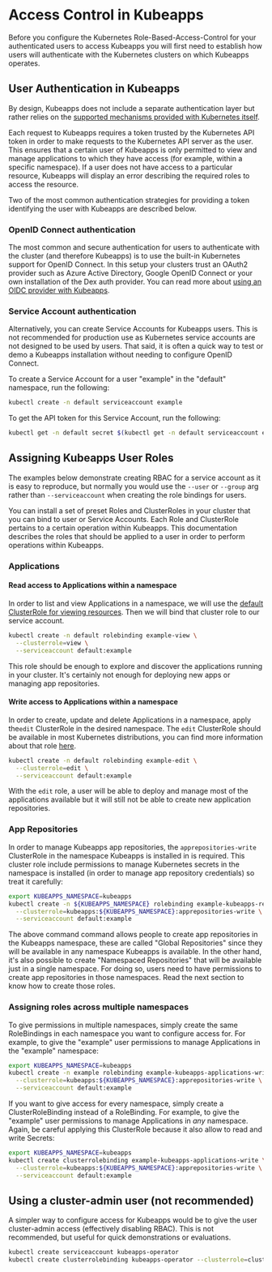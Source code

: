 # Access Control in Kubeapps

Before you configure the Kubernetes Role-Based-Access-Control for your authenticated users to access Kubeapps you will first need to establish how users will authenticate with the Kubernetes clusters on which Kubeapps operates.

## User Authentication in Kubeapps

By design, Kubeapps does not include a separate authentication layer but rather relies on the [supported mechanisms provided with Kubernetes itself](https://kubernetes.io/docs/reference/access-authn-authz/authentication/).

Each request to Kubeapps requires a token trusted by the Kubernetes API token in order to make
requests to the Kubernetes API server as the user. This ensures that a certain
user of Kubeapps is only permitted to view and manage applications to which they
have access (for example, within a specific namespace). If a user does not
have access to a particular resource, Kubeapps will display an error describing
the required roles to access the resource.

Two of the most common authentication strategies for providing a token identifying the user with Kubeapps are described below.

### OpenID Connect authentication

The most common and secure authentication for users to authenticate with the cluster (and therefore Kubeapps) is to use the built-in Kubernetes support for OpenID Connect. In this setup your clusters trust an OAuth2 provider such as Azure Active Directory, Google OpenID Connect or your own installation of the Dex auth provider. You can read more about [using an OIDC provider with Kubeapps](using-an-OIDC-provider.md).

### Service Account authentication

Alternatively, you can create Service Accounts for
Kubeapps users. This is not recommended for production use as Kubernetes service accounts are not designed to be used by users. That said, it is often a quick way to test or demo a Kubeapps installation without needing to configure OpenID Connect.

To create a Service Account for a user "example" in the "default" namespace, run
the following:

```bash
kubectl create -n default serviceaccount example
```

To get the API token for this Service Account, run the following:

```bash
kubectl get -n default secret $(kubectl get -n default serviceaccount example -o jsonpath='{.secrets[].name}') -o go-template='{{.data.token | base64decode}}' && echo
```

## Assigning Kubeapps User Roles

The examples below demonstrate creating RBAC for a service account as it is easy to reproduce, but normally you would use the `--user` or `--group` arg rather than `--serviceaccount` when creating the role bindings for users.

You can install a set of preset Roles and ClusterRoles in your cluster
that you can bind to user or Service Accounts. Each Role and ClusterRole
pertains to a certain operation within Kubeapps. This documentation describes
the roles that should be applied to a user in order to perform operations within
Kubeapps.

### Applications

#### Read access to Applications within a namespace

In order to list and view Applications in a namespace, we will use the [default ClusterRole for viewing resources](https://kubernetes.io/docs/reference/access-authn-authz/rbac/#user-facing-roles). Then we will bind that cluster role to our service account.

```bash
kubectl create -n default rolebinding example-view \
  --clusterrole=view \
  --serviceaccount default:example
```

This role should be enough to explore and discover the applications running in your cluster. It's certainly not enough for deploying new apps or managing app repositories.

#### Write access to Applications within a namespace

In order to create, update and delete Applications in a namespace, apply the`edit` ClusterRole in the desired namespace. The `edit` ClusterRole should be available in most Kubernetes distributions, you can find more information about that role [here](https://kubernetes.io/docs/reference/access-authn-authz/rbac/#user-facing-roles).

```bash
kubectl create -n default rolebinding example-edit \
  --clusterrole=edit \
  --serviceaccount default:example
```

With the `edit` role, a user will be able to deploy and manage most of the applications available but it will still not be able to create new application repositories.

### App Repositories

In order to manage Kubeapps app repositories, the `apprepositories-write` ClusterRole in the namespace Kubeapps is installed in is required. This cluster role include permissions to manage Kubernetes secrets in the namespace is installed (in order to manage app repository credentials) so treat it carefully:

```bash
export KUBEAPPS_NAMESPACE=kubeapps
kubectl create -n ${KUBEAPPS_NAMESPACE} rolebinding example-kubeapps-repositories-write \
  --clusterrole=kubeapps:${KUBEAPPS_NAMESPACE}:apprepositories-write \
  --serviceaccount default:example
```

The above command command allows people to create app repositories in the Kubeapps namespace, these are called "Global Repositories" since they will be available in any namespace Kubeapps is available. In the other hand, it's also possible to create "Namespaced Repositories" that will be available just in a single namespace. For doing so, users need to have permissions to create app repositories in those namespaces. Read the next section to know how to create those roles.

### Assigning roles across multiple namespaces

To give permissions in multiple namespaces, simply create the same RoleBindings in each namespace you want to configure access for. For example, to give the "example" user permissions to manage Applications in the "example" namespace:

```bash
export KUBEAPPS_NAMESPACE=kubeapps
kubectl create -n example rolebinding example-kubeapps-applications-write \
  --clusterrole=kubeapps:${KUBEAPPS_NAMESPACE}:apprepositories-write \
  --serviceaccount default:example
```

If you want to give access for every namespace, simply create a ClusterRoleBinding instead of a RoleBinding. For example, to give the "example" user permissions to manage Applications in _any_ namespace. Again, be careful applying this ClusterRole because it also allow to read and write Secrets:

```bash
export KUBEAPPS_NAMESPACE=kubeapps
kubectl create clusterrolebinding example-kubeapps-applications-write \
  --clusterrole=kubeapps:${KUBEAPPS_NAMESPACE}:apprepositories-write \
  --serviceaccount default:example
```

## Using a cluster-admin user (not recommended)

A simpler way to configure access for Kubeapps would be to give the user cluster-admin access (effectively disabling RBAC). This is not recommended, but
useful for quick demonstrations or evaluations.

```bash
kubectl create serviceaccount kubeapps-operator
kubectl create clusterrolebinding kubeapps-operator --clusterrole=cluster-admin --serviceaccount=default:kubeapps-operator
```
